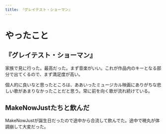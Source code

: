 ```yaml
---
title: 『グレイテスト・ショーマン』
---
```


# やったこと

## 『グレイテスト・ショーマン』

家族で見に行った。最高だった。まず音楽がいい。これが作品内のキーとなる部分で出てくるので、まず満足度が高い。

個人的に良いなと思ったところは、ああいったミュージカル映画にありがちな悲しい歌があまりなかったことだと思う。常に前を向く歌が流れ続けている。

## MakeNowJustたちと飲んだ

MakeNowJustが誕生日だったので途中から合流して飲んでた。途中で暁丸が体調崩して大変だった。
